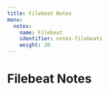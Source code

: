 ```yaml
---
title: Filebeat Notes
menu:
  notes:
    name: Filebeat
    identifier: notes-filebeats
    weight: 20
---
```

# Filebeat Notes